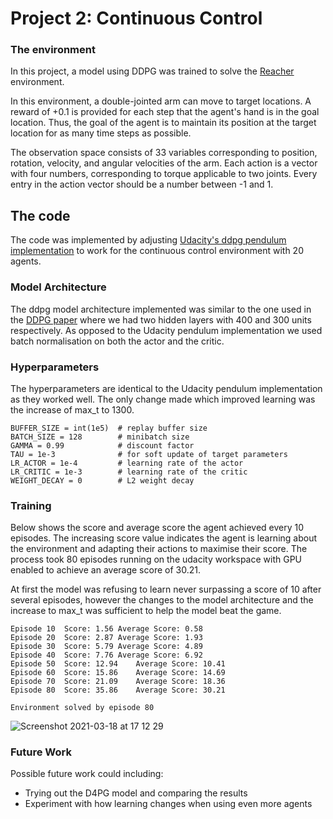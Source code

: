 [//]: # (Image References)


# Project 2: Continuous Control
### The environment

In this project, a model using DDPG was trained to solve the [Reacher](https://github.com/Unity-Technologies/ml-agents/blob/master/docs/Learning-Environment-Examples.md#reacher) environment.

In this environment, a double-jointed arm can move to target locations. A reward of +0.1 is provided for each step that the agent's hand is in the goal location. Thus, the goal of the agent is to maintain its position at the target location for as many time steps as possible.

The observation space consists of 33 variables corresponding to position, rotation, velocity, and angular velocities of the arm. Each action is a vector with four numbers, corresponding to torque applicable to two joints. Every entry in the action vector should be a number between -1 and 1.

## The code

The code was implemented by adjusting [Udacity's ddpg pendulum implementation](https://github.com/udacity/deep-reinforcement-learning/tree/master/ddpg-pendulum) to work for the continuous control environment with 20 agents.

### Model Architecture

The ddpg model architecture implemented was similar to the one used in the [DDPG paper](https://arxiv.org/pdf/1509.02971.pdf) where we had two hidden layers with 400 and 300 units respectively. As opposed to the Udacity pendulum implementation we used batch normalisation on both the actor and the critic. 

### Hyperparameters

The hyperparameters are identical to the Udacity pendulum implementation as they worked well. The only change made which improved learning was the increase of max_t to 1300.

```
BUFFER_SIZE = int(1e5)  # replay buffer size
BATCH_SIZE = 128        # minibatch size
GAMMA = 0.99            # discount factor
TAU = 1e-3              # for soft update of target parameters
LR_ACTOR = 1e-4         # learning rate of the actor 
LR_CRITIC = 1e-3        # learning rate of the critic
WEIGHT_DECAY = 0        # L2 weight decay
```

### Training

Below shows the score and average score the agent achieved every 10 episodes. The increasing score value indicates the agent is learning about the environment and adapting their actions to maximise their score. The process took 80 episodes running on the udacity workspace with GPU enabled to achieve an average score of 30.21.

At first the model was refusing to learn never surpassing a score of 10 after several episodes, however the changes to the model architecture and the increase to max_t was sufficient to help the model beat the game.

```
Episode 10	Score: 1.56	Average Score: 0.58
Episode 20	Score: 2.87	Average Score: 1.93
Episode 30	Score: 5.79	Average Score: 4.89
Episode 40	Score: 7.76	Average Score: 6.92
Episode 50	Score: 12.94	Average Score: 10.41
Episode 60	Score: 15.86	Average Score: 14.69
Episode 70	Score: 21.09	Average Score: 18.36
Episode 80	Score: 35.86	Average Score: 30.21

Environment solved by episode 80
```

![Screenshot 2021-03-18 at 17 12 29](https://user-images.githubusercontent.com/74315440/111659070-33351000-880d-11eb-967a-7fea5f52fbca.png)

### Future Work

Possible future work could including: 
- Trying out the D4PG model and comparing the results
- Experiment with how learning changes when using even more agents
